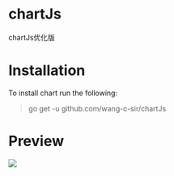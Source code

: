 # chartJs
chartJs优化版

# Installation
To install chart run the following:
> go get -u github.com/wang-c-sir/chartJs
# Preview
![](https://github.com/wang-c-sir/chartJs/tree/master/preview/chart.png)

